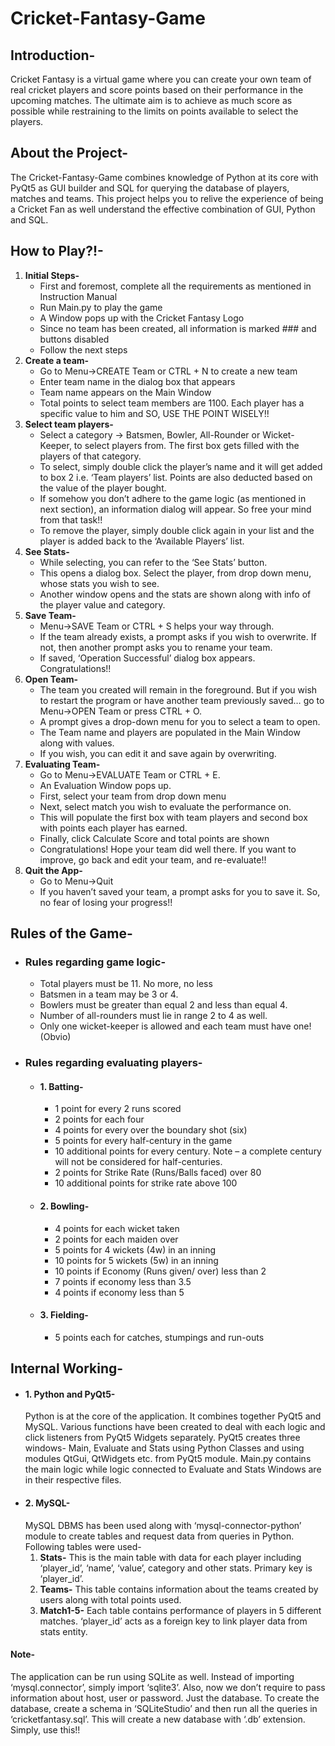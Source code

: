 # Cricket-Fantasy-Game
## **Introduction-**

Cricket Fantasy is a virtual game where you can create your own team of real cricket players and score points based on their performance in the upcoming matches. The ultimate aim is to achieve as much score as possible while restraining to the limits on points available to select the players.

## **About the Project-**

The Cricket-Fantasy-Game combines knowledge of Python at its core with PyQt5 as GUI builder and SQL for querying the database of players, matches and teams.
This project helps you to relive the experience of being a Cricket Fan as well understand the effective combination of GUI, Python and SQL.

## How to Play?!-
1.	**Initial Steps-**
    *	First and foremost, complete all the requirements as mentioned in Instruction Manual
    *	Run Main.py to play the game
    *	A Window pops up with the Cricket Fantasy Logo
    *	Since no team has been created, all information is marked ### and buttons disabled
    *	Follow the next steps
2.	**Create a team-**
    *	Go to Menu->CREATE Team or CTRL + N to create a new team
    *	Enter team name in the dialog box that appears
    *	Team name appears on the Main Window 
    *	Total points to select team members are 1100. Each player has a specific value to him and SO, USE THE POINT WISELY!!
3.	**Select team players-**
    *	Select a category -> Batsmen, Bowler, All-Rounder or Wicket-Keeper, to select players from. The first box gets filled with the players of that category.
    *	To select, simply double click the player’s name and it will get added to box 2 i.e. ‘Team players’ list. Points are also deducted based on the value of the player bought.
    *	If somehow you don’t adhere to the game logic (as mentioned in next section), an information dialog will appear. So free your mind from that task!!
    *	To remove the player, simply double click again in your list and the player is added back to the ‘Available Players’ list.
4.	**See Stats-**
    *	While selecting, you can refer to the ‘See Stats’ button.
    *	This opens a dialog box. Select the player, from drop down menu, whose stats you wish to see.
    *	Another window opens and the stats are shown along with info of the player value and category.
5.	**Save Team-**
    *	Menu->SAVE Team or CTRL + S helps your way through.
    *	If the team already exists, a prompt asks if you wish to overwrite. If not, then another prompt asks you to rename your team.
    *	If saved, ‘Operation Successful’ dialog box appears. Congratulations!!
6.	**Open Team-**
    *	The team you created will remain in the foreground. But if you wish to restart the program or have another team previously saved…  go to Menu->OPEN Team or press CTRL + O.
    *	A prompt gives a drop-down menu for you to select a team to open.
    *	The Team name and players are populated in the Main Window along with values.
    *	If you wish, you can edit it and save again by overwriting.
7.	**Evaluating Team-**
    *	Go to Menu->EVALUATE Team or CTRL + E.
    *	An Evaluation Window pops up.
    *	First, select your team from drop down menu
    *	Next, select match you wish to evaluate the performance on.
    *	This will populate the first box with team players and second box with points each player has earned.
    *	Finally, click Calculate Score and total points are shown
    *	Congratulations! Hope your team did well there. If you want to improve, go back and edit your team, and re-evaluate!!
8.	**Quit the App-**
    *	Go to Menu->Quit
    *	If you haven’t saved your team, a prompt asks for you to save it. So, no fear of losing your progress!!

## Rules of the Game-
* ### Rules regarding game logic-
    *	Total players must be 11. No more, no less
    *	Batsmen in a team may be 3 or 4.
    *	Bowlers must be greater than equal 2 and less than equal 4.
    *	Number of all-rounders must lie in range 2 to 4 as well.
    *	Only one wicket-keeper is allowed and each team must have one! (Obvio)
* ### Rules regarding evaluating players-
    * #### 1.	Batting-
        *	1 point for every 2 runs scored
        *	2 points for each four
        *	4 points for every over the boundary shot (six)
        *	5 points for every half-century in the game
        *	10 additional points for every century. Note – a complete century will not be considered for half-centuries.
        *	2 points for Strike Rate (Runs/Balls faced) over 80
        *	10 additional points for strike rate above 100
    * #### 2.	Bowling-
        *	4 points for each wicket taken
        *	2 points for each maiden over
        *	5 points for 4 wickets (4w) in an inning
        *	10 points for 5 wickets (5w) in an inning
        *	10 points if Economy (Runs given/ over) less than 2
        *	7 points if economy less than 3.5
        *	4 points if economy less than 5
    * #### 3.	Fielding-
        *	5 points each for catches, stumpings and run-outs


## Internal Working-

* #### 1.	**Python and PyQt5-**
    Python is at the core of the application. It combines together PyQt5 and MySQL. Various functions have been created to deal with each logic and click listeners from PyQt5 Widgets separately. 
    PyQt5 creates three windows- Main, Evaluate and Stats using Python Classes and using modules QtGui, QtWidgets etc. from PyQt5 module.
    Main.py contains the main logic while logic connected to Evaluate and Stats Windows are in their respective files.
* #### 2.	**MySQL-**
    MySQL DBMS has been used along with ‘mysql-connector-python’ module to create tables and request data from queries in Python.
    Following tables were used-
    1.	**Stats-** This is the main table with data for each player including ‘player_id’, ‘name’, ‘value’, category and other stats. Primary key is ‘player_id’.
    2.	**Teams-** This table contains information about the teams created by users along with total points used.
    3.	**Match1-5-** Each table contains performance of players in 5 different matches. ‘player_id’ acts as a foreign key to link player data from stats entity.

#### Note-
The application can be run using SQLite as well. Instead of importing ‘mysql.connector’, simply import ‘sqlite3’. Also, now we don’t require to pass information about host, user or password. Just the database.
To create the database, create a schema in ‘SQLiteStudio’ and then run all the queries in ‘cricketfantasy.sql’. This will create a new database with ‘.db’ extension. Simply, use this!!
